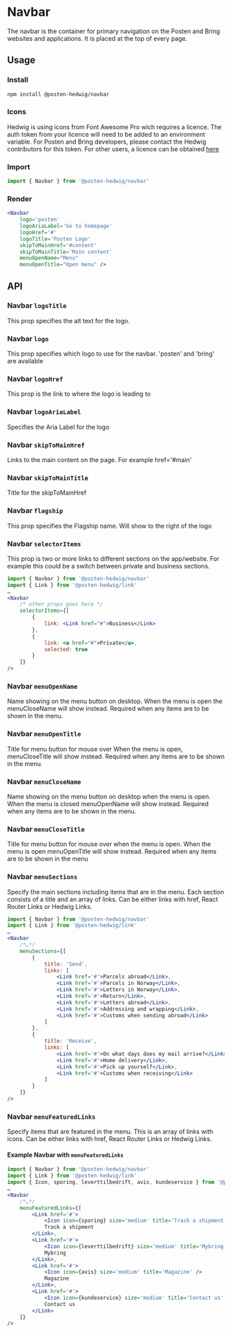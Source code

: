 # Navbar

The navbar is the container for primary navigation on the Posten and Bring websites and applications. It is placed at the top of every page.

## Usage

### Install

```sh
npm install @posten-hedwig/navbar
```

### Icons

Hedwig is using icons from Font Awesome Pro wich requires a licence. The auth token from your licence will need to be added to an environment variable. For Posten and Bring developers, please contact the Hedwig contributors for this token. For other users, a licence can be obtained [here](https://fontawesome.com/plans)

### Import

```js
import { Navbar } from '@posten-hedwig/navbar'
```

### Render

```jsx
<Navbar
    logo='posten'
    logoAriaLabel='Go to homepage'
    logoHref='#'
    logoTitle='Posten Logo'
    skipToMainHref='#content'
    skipToMainTitle='Main content'
    menuOpenName="Menu"
    menuOpenTitle="Open menu" />
```

## API

### Navbar `logoTitle`

This prop specifies the alt text for the logo.

### Navbar `logo`

This prop specifies which logo to use for the navbar. 'posten' and 'bring' are available

### Navbar `logoHref`

This prop is the link to where the logo is leading to

### Navbar `logoAriaLabel`

Specifies the Aria Label for the logo

### Navbar `skipToMainHref`

Links to the main content on the page. For example href='#main'

### Navbar `skipToMainTitle`

Title for the skipToMainHref

### Navbar `flagship`

This prop specifies the Flagship name. Will show to the right of the logo

### Navbar `selectorItems`

This prop is two or more links to different sections on the app/website. For example this could be a switch between private and business sections.

```jsx
import { Navbar } from '@posten-hedwig/navbar'
import { Link } from '@posten-hedwig/link'
…
<Navbar
    /* other props goes here */
    selectorItems={[
        {
            link: <Link href="#">Business</Link>
        },
        {
            link: <a href="#">Private</a>,
            selected: true
        }
    ]}
/>
```

### Navbar `menuOpenName`

Name showing on the menu button on desktop. When the menu is open the menuCloseName will show instead. Required when any items are to be shown in the menu.

### Navbar `menuOpenTitle`

Title for menu button for mouse over When the menu is open, menuCloseTitle will show instead. Required when any items are to be shown in the menu.

### Navbar `menuCloseName`

Name showing on the menu button on desktop when the menu is open. When the menu is closed menuOpenName will show instead. Required when any items are to be shown in the menu.

### Navbar `menuCloseTitle`

Title for menu button for mouse over when the menu is open. When the menu is open menuOpenTitle will show instead. Required when any items are to be shown in the menu

### Navbar `menuSections`

Specify the main sections including items that are in the menu. Each section consists of a title and an array of links. Can be either links with href, React Router Links or Hedwig Links.

```jsx
import { Navbar } from '@posten-hedwig/navbar'
import { Link } from '@posten-hedwig/link'
…
<Navbar
    /*…*/
    menuSections={[
        {
            title: 'Send',
            links: [
                <Link href='#'>Parcels abroad</Link>,
                <Link href='#'>Parcels in Norway</Link>,
                <Link href='#'>Letters in Norway</Link>,
                <Link href='#'>Return</Link>,
                <Link href='#'>Letters abroad</Link>,
                <Link href='#'>Addressing and wrapping</Link>,
                <Link href='#'>Customs when sending abroad</Link>
            ]
        },
        {
            title: 'Receive',
            links: [
                <Link href='#'>On what days does my mail arrive?</Link>,
                <Link href='#'>Home delivery</Link>,
                <Link href='#'>Pick up yourself</Link>,
                <Link href='#'>Customs when receiving</Link>
            ]
        }
    ]}
/>
```

### Navbar `menuFeaturedLinks`

Specify items that are featured in the menu. This is an array of links with icons. Can be either links with href, React Router Links or Hedwig Links.

#### Example Navbar with `menuFeaturedLinks`

```jsx
import { Navbar } from '@posten-hedwig/navbar'
import { Link } from '@posten-hedwig/link'
import { Icon, sporing, leverttilbedrift, avis, kundeservice } from '@posten-hedwig/icon'
…
<Navbar
    /*…*/
    menuFeaturedLinks={[
        <Link href='#'>
            <Icon icon={sporing} size='medium' title='Track a shipment' />
            Track a shipment
        </Link>,
        <Link href='#'>
            <Icon icon={leverttilbedrift} size='medium' title='Mybring' />
            Mybring
        </Link>,
        <Link href='#'>
            <Icon icon={avis} size='medium' title='Magazine' />
            Magazine
        </Link>,
        <Link href='#'>
            <Icon icon={kundeservice} size='medium' title='Contact us' />
            Contact us
        </Link>
    ]}
/>
```
